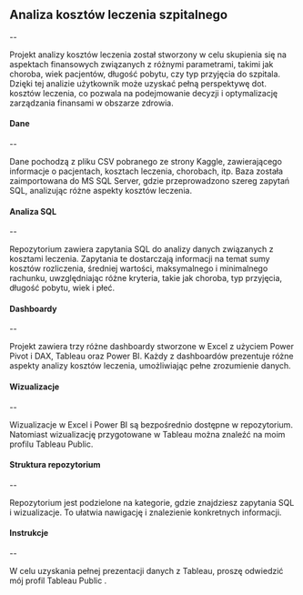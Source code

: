 ## Analiza kosztów leczenia szpitalnego
--

Projekt analizy kosztów leczenia został stworzony w celu skupienia się na aspektach finansowych związanych z różnymi parametrami, takimi jak choroba, wiek pacjentów, 
długość pobytu, czy typ przyjęcia do szpitala. Dzięki tej analizie użytkownik może uzyskać pełną perspektywę dot. kosztów leczenia, co pozwala na podejmowanie decyzji
i optymalizację zarządzania finansami w obszarze zdrowia.

#### Dane
--

Dane pochodzą z pliku CSV pobranego ze strony Kaggle, zawierającego informacje o pacjentach, kosztach leczenia, chorobach, itp. 
Baza została zaimportowana do MS SQL Server, gdzie przeprowadzono szereg zapytań SQL, analizując różne aspekty kosztów leczenia.

#### Analiza SQL
--

Repozytorium zawiera zapytania SQL do analizy danych związanych z kosztami leczenia. Zapytania te dostarczają informacji na temat sumy kosztów rozliczenia, 
średniej wartości, maksymalnego i minimalnego rachunku, uwzględniając różne kryteria, takie jak choroba, typ przyjęcia, długość pobytu, wiek i płeć.

#### Dashboardy
--

Projekt zawiera trzy różne dashboardy stworzone w Excel z użyciem Power Pivot i DAX, Tableau oraz Power BI. Każdy z dashboardów prezentuje różne aspekty 
analizy kosztów leczenia, umożliwiając pełne zrozumienie danych.

#### Wizualizacje
--

Wizualizacje w Excel i Power BI są bezpośrednio dostępne w repozytorium. Natomiast wizualizację przygotowane w Tableau można znaleźć na moim profilu Tableau Public.

#### Struktura repozytorium
--

Repozytorium jest podzielone na kategorie, gdzie znajdziesz zapytania SQL i wizualizacje. To ułatwia nawigację i znalezienie konkretnych informacji.

#### Instrukcje
--

W celu uzyskania pełnej prezentacji danych z Tableau, proszę odwiedzić mój profil Tableau Public .
